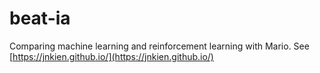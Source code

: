 # beat-ia
 Comparing machine learning and reinforcement learning with Mario. See [https://jnkien.github.io/](https://jnkien.github.io/)
